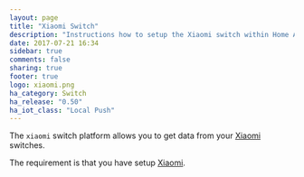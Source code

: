 ```yaml
---
layout: page
title: "Xiaomi Switch"
description: "Instructions how to setup the Xiaomi switch within Home Assistant."
date: 2017-07-21 16:34
sidebar: true
comments: false
sharing: true
footer: true
logo: xiaomi.png
ha_category: Switch
ha_release: "0.50"
ha_iot_class: "Local Push"
---
```



The `xiaomi` switch platform allows you to get data from your [Xiaomi](http://www.mi.com/en/) switches.

The requirement is that you have setup [Xiaomi](/components/xiaomi/).

